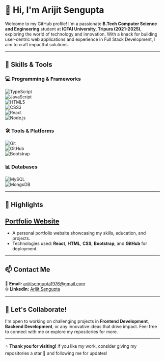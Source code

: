 # 👋 Hi, I'm Arijit Sengupta  

Welcome to my GitHub profile! I'm a passionate **B.Tech Computer Science and Engineering** student at **ICFAI University, Tripura (2021-2025)**, exploring the world of technology and innovation. With a knack for building user-centric web applications and experience in Full Stack Development, I aim to craft impactful solutions.  

---

## 🚀 Skills & Tools  

### 💻 Programming & Frameworks  
![TypeScript](https://img.shields.io/badge/TypeScript-3178C6?style=for-the-badge&logo=typescript&logoColor=white)  
![JavaScript](https://img.shields.io/badge/JavaScript-F7DF1E?style=for-the-badge&logo=javascript&logoColor=black)  
![HTML5](https://img.shields.io/badge/HTML5-E34F26?style=for-the-badge&logo=html5&logoColor=white)  
![CSS3](https://img.shields.io/badge/CSS3-1572B6?style=for-the-badge&logo=css3&logoColor=white)  
![React](https://img.shields.io/badge/React-61DAFB?style=for-the-badge&logo=react&logoColor=black)  
![Node.js](https://img.shields.io/badge/Node.js-339933?style=for-the-badge&logo=node.js&logoColor=white)  

### 🛠 Tools & Platforms  
![Git](https://img.shields.io/badge/Git-F05032?style=for-the-badge&logo=git&logoColor=white)  
![GitHub](https://img.shields.io/badge/GitHub-181717?style=for-the-badge&logo=github&logoColor=white)   
![Bootstrap](https://img.shields.io/badge/Bootstrap-7952B3?style=for-the-badge&logo=bootstrap&logoColor=white)  

### 📊 Databases  
![MySQL](https://img.shields.io/badge/MySQL-4479A1?style=for-the-badge&logo=mysql&logoColor=white)  
![MongoDB](https://img.shields.io/badge/MongoDB-47A248?style=for-the-badge&logo=mongodb&logoColor=white)  

---

## 🌟 Highlights  
 
## **[Portfolio Website](https://arijits21-iut.github.io/PortFolio/)**  
   - A personal portfolio website showcasing my skills, education, and projects.  
   - Technologies used: **React**, **HTML**, **CSS**, **Bootstrap**, and **GitHub** for deployment.  

---

## 📫 Contact Me  

💌 **Email:** [arijitsengupta1976@gmail.com](mailto:arijitsengupta1976@gmail.com)  
🌐 **LinkedIn:** [Arijit Sengupta](https://www.linkedin.com/in/arijitsengupta2003)  

---

## 🌱 Let's Collaborate!  

I'm open to working on challenging projects in **Frontend Development**, **Backend Development**, or any innovative ideas that drive impact. Feel free to connect with me or explore my repositories for more.  

---

⭐ **Thank you for visiting!** If you like my work, consider giving my repositories a star 🌟 and following me for updates!  
